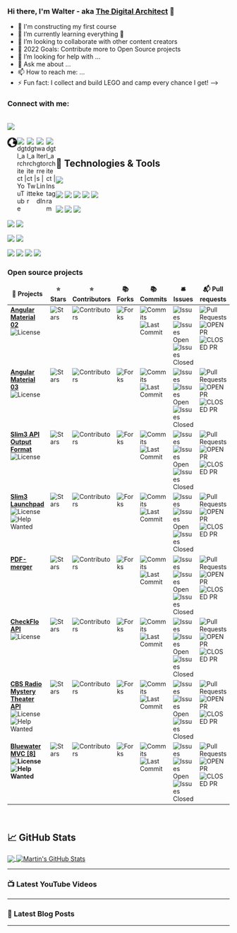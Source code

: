 ### Hi there, I'm Walter - aka [The Digital Architect][website] 👋

- 🔭 I'm constructing my first course
- 🌱 I’m currently learning everything 🤣
- 👯 I’m looking to collaborate with other content creators
- 🥅 2022 Goals: Contribute more to Open Source projects
- 🤔 I’m looking for help with ...
- 💬 Ask me about ...
- 📫 How to reach me: ...
- ⚡ Fun fact: I collect and build LEGO and camp every chance I get!
-->


### Connect with me:

<br/>

<img src="https://img.shields.io/github/followers/phpwalter" />

<br/>

[<img align="left" alt="torres.ws" width="22px" src="https://raw.githubusercontent.com/iconic/open-iconic/master/svg/globe.svg" />][website]
[<img align="left" alt="dgtl_architect | YouTube" width="22px" src="https://cdn.jsdelivr.net/npm/simple-icons@v3/icons/youtube.svg" />][youtube]
[<img align="left" alt="dgtl_architect | Twitter" width="22px" src="https://cdn.jsdelivr.net/npm/simple-icons@v3/icons/twitter.svg" />][twitter]
[<img align="left" alt="waltergtorres | LinkedIn" width="22px" src="https://cdn.jsdelivr.net/npm/simple-icons@v3/icons/linkedin.svg" />][linkedin]
[<img align="left" alt="dgtl_architect | Instagram" width="22px" src="https://cdn.jsdelivr.net/npm/simple-icons@v3/icons/instagram.svg" />][instagram]

<br />

## 🔧 Technologies & Tools

![](https://img.shields.io/badge/-PHPStorm-informational?style=for-the-badge&logo=phpstorm&logoColor=white&color=red)

![](https://img.shields.io/badge/-PHP-informational?style=for-the-badge&logo=php&logoColor=black&color=success)
![](https://img.shields.io/badge/-Perl-informational?style=for-the-badge&logo=perl&logoColor=black&color=success)
![](https://img.shields.io/badge/-javascript-informational?style=for-the-badge&logo=javascript&logoColor=black&color=success)
![](https://img.shields.io/badge/-html5-informational?style=for-the-badge&logo=html5&logoColor=black&color=success)
![](https://img.shields.io/badge/-css3-informational?style=for-the-badge&logo=css3&logoColor=black&color=success)

![](https://img.shields.io/badge/-mysql-informational?style=for-the-badge&logo=mysql&logoColor=white&color=blue)
![](https://img.shields.io/badge/-mongodb-informational?style=for-the-badge&logo=mongodb&logoColor=white&color=blue)
![](https://img.shields.io/badge/-oracle-informational?style=for-the-badge&logo=oracle&logoColor=white&color=blue)

![](https://img.shields.io/badge/-apache-informational?style=for-the-badge&logo=apache&logoColor=white&color=blueviolet)
![](https://img.shields.io/badge/-nginx-informational?style=for-the-badge&logo=nginx&logoColor=white&color=blueviolet)

![](https://img.shields.io/badge/-aws-informational?style=for-the-badge&logo=amazonaws&logoColor=black&color=9cf)
![](https://img.shields.io/badge/-google-informational?style=for-the-badge&logo=googlecloud&logoColor=black&color=9cf)

![](https://img.shields.io/badge/-photoshop-informational?style=for-the-badge&logo=adobeillustrator&logoColor=white&color=2bbc8a)
![](https://img.shields.io/badge/-illustrator-informational?style=for-the-badge&logo=adobephotoshop&logoColor=white&color=2bbc8a)
![](https://img.shields.io/badge/-indesign-informational?style=for-the-badge&logo=adobeindesign&logoColor=white&color=2bbc8a)
![](https://img.shields.io/badge/-rush-informational?style=for-the-badge&logo=adoberush&logoColor=white&color=2bbc8a)


### Open source projects
<table>
  <thead align="center">
    <tr border: none;>
      <td><b>🎁 Projects</b></td>
      <td><b>⭐ Stars</b></td>
      <td><b>⭐ Contributors</b></td>
      <td><b>📚 Forks</b></td>
      <td><b>📚 Commits</b></td>
      <td><b>🛎 Issues</b></td>
      <td><b>📬 Pull requests</b></td>
    </tr>
  </thead>
  <tbody>
    <tr>
      <td valign="top">
      <a                                             href="https://github.com/phpwalter/angular-material-02"><b>Angular Material 02</b></a>
          <br/>
          <img alt="License"                    src="https://img.shields.io/github/license/phpwalter/angular-material-02">
      </td>
      <td valign="top"><img alt="Stars"         src="https://img.shields.io/github/stars/phpwalter/angular-material-02"/></td>
      <td valign="top"><img alt="Contributors"  src="https://img.shields.io/github/contributors/phpwalter/angular-material-02"/></td>
      <td valign="top"><img alt="Forks"         src="https://img.shields.io/github/forks/phpwalter/angular-material-02"/></td>
      <td valign="top">
        <img alt="Commits"                      src="https://img.shields.io/github/commit-activity/y/phpwalter/angular-material-02"/>
        <br/>
        <img alt="Last Commit"                  src="https://img.shields.io/github/last-commit/phpwalter/angular-material-02"/>
      </td>
      <td valign="top">
        <img alt="Issues"                       src="https://img.shields.io/github/issues/phpwalter/angular-material-02?color=blue"/>
        <br/>
        <img alt="Issues Open"                  src="https://img.shields.io/github/issues-raw/phpwalter/angular-material-02?color=red"/>
        <br/>
        <img alt="Issues Closed"                src="https://img.shields.io/github/issues-closed-raw/phpwalter/angular-material-02?color=yellow"/>
      </td>
      <td valign="top">
        <img alt="Pull Requests"                src="https://img.shields.io/github/issues-pr/phpwalter/angular-material-02?color=blue"/>
        <br/>
        <img alt="OPEN PR"                      src="https://img.shields.io/github/issues-pr-raw/phpwalter/angular-material-02?color=red"/>
        <br/>
        <img alt="CLOSED PR"                    src="https://img.shields.io/github/issues-pr-closed-raw/phpwalter/angular-material-02?color=yellow"/>
      </td>
    </tr>
	  <tr>
      <td valign="top">
        <a                            href="https://github.com/phpwalter/angular-material-03"><b>Angular Material 03</b></a>
          <br/>
          <img alt="License"                    src="https://img.shields.io/github/license/phpwalter/angular-material-03">
      </td>
      <td valign="top"><img alt="Stars"         src="https://img.shields.io/github/stars/phpwalter/angular-material-03"/></td>
      <td valign="top"><img alt="Contributors"  src="https://img.shields.io/github/contributors/phpwalter/angular-material-03"/></td>
      <td valign="top"><img alt="Forks"         src="https://img.shields.io/github/forks/phpwalter/angular-material-03"/></td>
      <td valign="top">
        <img alt="Commits"                      src="https://img.shields.io/github/commit-activity/y/phpwalter/angular-material-03"/>
        <br/>
        <img alt="Last Commit"                  src="https://img.shields.io/github/last-commit/phpwalter/angular-material-03"/>
      </td>
      <td valign="top">
        <img alt="Issues"                       src="https://img.shields.io/github/issues/phpwalter/angular-material-03?color=blue"/>
        <br/>
        <img alt="Issues Open"                  src="https://img.shields.io/github/issues-raw/phpwalter/angular-material-03?color=red"/>
        <br/>
        <img alt="Issues Closed"                src="https://img.shields.io/github/issues-closed-raw/phpwalter/angular-material-03?color=yellow"/>
      </td>
      <td valign="top">
        <img alt="Pull Requests"                src="https://img.shields.io/github/issues-pr/phpwalter/angular-material-03?color=blue"/>
        <br/>
        <img alt="OPEN PR"                      src="https://img.shields.io/github/issues-pr-raw/phpwalter/angular-material-03?color=red"/>
        <br/>
        <img alt="CLOSED PR"                    src="https://img.shields.io/github/issues-pr-closed-raw/phpwalter/angular-material-03?color=yellow"/>
      </td>
    </tr>
    <tr>
      <td valign="top">
         <a                                          href="https://github.com/phpwalter/slim3-api-output-format"><b>Slim3 API Output Format</b></a>
          <br/>
          <img alt="License"                    src="https://img.shields.io/github/license/phpwalter/angular-material-02">
      </td>
      <td valign="top"><img alt="Stars"         src="https://img.shields.io/github/stars/phpwalter/slim3-api-output-format"/></td>
      <td valign="top"><img alt="Contributors"  src="https://img.shields.io/github/contributors/phpwalter/slim3-api-output-format"/></td>
      <td valign="top"><img alt="Forks"         src="https://img.shields.io/github/forks/phpwalter/slim3-api-output-format"/></td>
      <td valign="top">
        <img alt="Commits"                      src="https://img.shields.io/github/commit-activity/y/phpwalter/slim3-api-output-format"/>
        <br/>
        <img alt="Last Commit"                  src="https://img.shields.io/github/last-commit/phpwalter/slim3-api-output-format"/>
      </td>
      <td valign="top">
        <img alt="Issues"                       src="https://img.shields.io/github/issues/phpwalter/slim3-api-output-format?color=blue"/>
        <br/>
        <img alt="Issues Open"                  src="https://img.shields.io/github/issues-raw/phpwalter/slim3-api-output-format?color=red"/>
        <br/>
        <img alt="Issues Closed"                src="https://img.shields.io/github/issues-closed-raw/phpwalter/slim3-api-output-format?color=yellow"/>
      <td valign="top">
        <img alt="Pull Requests"                src="https://img.shields.io/github/issues-pr/phpwalter/slim3-api-output-format?color=blue"/>
        <br/>
        <img alt="OPEN PR"                      src="https://img.shields.io/github/issues-pr-raw/phpwalter/slim3-api-output-format?color=red"/>
        <br/>
        <img alt="CLOSED PR"                    src="https://img.shields.io/github/issues-pr-closed-raw/phpwalter/slim3-api-output-format?color=yellow"/>
      </td>
    </tr>
    <tr>
      <td valign="top">
        <a                                           href="https://github.com/phpwalter/slim.launchpad"><b>Slim3 Launchpad</b></a>
          <br/>
          <img alt="License"                    src="https://img.shields.io/github/license/phpwalter/slim.launchpad">
          <br/>
          <img alt="Help Wanted"                src="https://img.shields.io/badge/%20-help--wanted-%23159818">
      </td>
      <td valign="top"><img alt="Stars"         src="https://img.shields.io/github/stars/phpwalter/slim.launchpad"/></td>
      <td valign="top"><img alt="Contributors"  src="https://img.shields.io/github/contributors/phpwalter/slim.launchpad"/></td>
      <td valign="top"><img alt="Forks"         src="https://img.shields.io/github/forks/phpwalter/slim.launchpad"/></td>
      <td valign="top">
        <img alt="Commits"                      src="https://img.shields.io/github/commit-activity/y/phpwalter/slim.launchpad"/>
        <br/>
        <img alt="Last Commit"                  src="https://img.shields.io/github/last-commit/phpwalter/slim.launchpad"/>
      </td>
      <td valign="top">
        <img alt="Issues"                       src="https://img.shields.io/github/issues/phpwalter/slim.launchpad?color=blue"/>
        <br/>
        <img alt="Issues Open"                  src="https://img.shields.io/github/issues-raw/phpwalter/slim.launchpad?color=red"/>
        <br/>
        <img alt="Issues Closed"                src="https://img.shields.io/github/issues-closed-raw/phpwalter/slim.launchpad?color=yellow"/>
      </td>
      <td valign="top">
        <img alt="Pull Requests"                src="https://img.shields.io/github/issues-pr/phpwalter/slim.launchpad?color=blue"/>
        <br/>
        <img alt="OPEN PR"                      src="https://img.shields.io/github/issues-pr-raw/phpwalter/slim.launchpad?color=red"/>
        <br/>
        <img alt="CLOSED PR"                    src="https://img.shields.io/github/issues-pr-closed-raw/phpwalter/slim.launchpad?color=yellow"/>
      </td>
    </tr>
    <tr>
      <td valign="top"><a                            href="https://github.com/phpwalter/pdf-merger"><b>PDF-merger</b></a></td>
      <td valign="top"><img alt="Stars"         src="https://img.shields.io/github/stars/phpwalter/pdf-merger"/></td>
      <td valign="top"><img alt="Contributors"  src="https://img.shields.io/github/contributors/phpwalter/pdf-merger"/></td>
      <td valign="top"><img alt="Forks"         src="https://img.shields.io/github/forks/phpwalter/pdf-merger"/></td>
      <td valign="top">
        <img alt="Commits"                      src="https://img.shields.io/github/commit-activity/y/phpwalter/pdf-merger"/>
        <br/>
        <img alt="Last Commit"                  src="https://img.shields.io/github/last-commit/phpwalter/pdf-merger"/>
      </td>
      <td valign="top">
        <img alt="Issues"                       src="https://img.shields.io/github/issues/phpwalter/pdf-merger?color=blue"/>
        <br/>
        <img alt="Issues Open"                  src="https://img.shields.io/github/issues-raw/phpwalter/pdf-merger?color=red"/>
        <br/>
        <img alt="Issues Closed"                src="https://img.shields.io/github/issues-closed-raw/phpwalter/pdf-merger?color=yellow"/>
      </td>
      <td valign="top">
        <img alt="Pull Requests"                src="https://img.shields.io/github/issues-pr/phpwalter/pdf-merger?color=blue"/>
        <br/>
        <img alt="OPEN PR"                      src="https://img.shields.io/github/issues-pr-raw/phpwalter/pdf-merger?color=red"/>
        <br/>
        <img alt="CLOSED PR"                    src="https://img.shields.io/github/issues-pr-closed-raw/phpwalter/pdf-merger?color=yellow"/>
      </td>
    </tr>
    <tr>
      <td valign="top">
         <a                                          href="https://github.com/phpwalter/ckflo.api"><b>CheckFlo API</b></a>
          <br/>
          <img alt="License"                    src="https://img.shields.io/github/license/phpwalter/ckflo.api">
      </td>
      <td valign="top"><img alt="Stars"         src="https://img.shields.io/github/stars/phpwalter/ckflo.api"/></td>
      <td valign="top"><img alt="Contributors"  src="https://img.shields.io/github/contributors/phpwalter/ckflo.api"/></td>
      <td valign="top"><img alt="Forks"         src="https://img.shields.io/github/forks/phpwalter/ckflo.api"/></td>
      <td valign="top">
        <img alt="Commits"                     src="https://img.shields.io/github/commit-activity/y/phpwalter/ckflo.api"/>
        <br/>
        <img alt="Last Commit"                 src="https://img.shields.io/github/last-commit/phpwalter/ckflo.api"/>
      </td>
      <td valign="top">
        <img alt="Issues"                       src="https://img.shields.io/github/issues/phpwalter/ckflo.api?color=blue"/>
        <br/>
        <img alt="Issues Open"                  src="https://img.shields.io/github/issues-raw/phpwalter/pdf-merger?color=red"/>
        <br/>
        <img alt="Issues Closed"                src="https://img.shields.io/github/issues-closed-raw/phpwalter/ckflo.api?color=yellow"/>
      <td valign="top">
        <img alt="Pull Requests"                src="https://img.shields.io/github/issues-pr/phpwalter/ckflo.api?color=blue"/>
        <br/>
        <img alt="OPEN PR"                      src="https://img.shields.io/github/issues-pr-raw/phpwalter/ckflo.api?color=red"/>
        <br/>
        <img alt="CLOSED PR"                    src="https://img.shields.io/github/issues-pr-closed-raw/phpwalter/ckflo.api?color=yellow"/>
      </td>
    </tr>
    <tr>
      <td valign="top">
          <a                                         href="https://github.com/phpwalter/cbsrmt"><b>CBS Radio Mystery Theater API</b></a>
          <br/>
          <img alt="License"                    src="https://img.shields.io/github/license/phpwalter/cbsrmt">
          <br/>
          <img alt="Help Wanted"                src="https://img.shields.io/badge/%20-help--wanted-%23159818">
      </td>
      <td valign="top"><img alt="Stars"         src="https://img.shields.io/github/stars/phpwalter/cbsrmt"/></td>
      <td valign="top"><img alt="Contributors"  src="https://img.shields.io/github/contributors/phpwalter/cbsrmt"/></td>
      <td valign="top"><img alt="Forks"         src="https://img.shields.io/github/forks/phpwalter/cbsrmt"/></td>
      <td valign="top">
        <img alt="Commits"                      src="https://img.shields.io/github/commit-activity/y/phpwalter/cbsrmt"/>
        <br/>
        <img alt="Last Commit"                  src="https://img.shields.io/github/last-commit/phpwalter/cbsrmt"/>
      </td>
      <td valign="top">
        <img alt="Issues"                       src="https://img.shields.io/github/issues/phpwalter/cbsrmt?color=blue"/>
        <br/>
        <img alt="Issues Open"                  src="https://img.shields.io/github/issues-raw/phpwalter/cbsrmt?color=red"/>
        <br/>
        <img alt="Issues Closed"                src="https://img.shields.io/github/issues-closed-raw/phpwalter/cbsrmt?color=yellow"/>
      <td valign="top">
        <img alt="Pull Requests"                src="https://img.shields.io/github/issues-pr/phpwalter/cbsrmt?color=blue"/>
        <br/>
        <img alt="OPEN PR"                      src="https://img.shields.io/github/issues-pr-raw/phpwalter/cbsrmt?color=red"/>
        <br/>
        <img alt="CLOSED PR"                    src="https://img.shields.io/github/issues-pr-closed-raw/phpwalter/cbsrmt?color=yellow"/>
      </td>
    </tr>
    <tr>
      <td valign="top">
          <a                                         href="https://github.com/BluewaterMVC/Bluewater.8"><b>Bluewater MVC [8]</a>
          <br/>
          <img alt="License"                    src="https://img.shields.io/github/license/BluewaterMVC/Bluewater.8">
          <br/>
          <img alt="Help Wanted"                src="https://img.shields.io/badge/%20-help--wanted-%23159818">
      </td>
      <td valign="top"><img alt="Stars"         src="https://img.shields.io/github/stars/BluewaterMVC/Bluewater.8"/></td>
      <td valign="top"><img alt="Contributors"  src="https://img.shields.io/github/contributors/BluewaterMVC/Bluewater.8"/></td>
      <td valign="top"><img alt="Forks"         src="https://img.shields.io/github/forks/BluewaterMVC/Bluewater.8"/></td>
      <td valign="top">
         <img alt="Commits"                     src="https://img.shields.io/github/commit-activity/y/BluewaterMVC/Bluewater.8"/>
         <br/>
         <img alt="Last Commit"                 src="https://img.shields.io/github/last-commit/BluewaterMVC/Bluewater.8"/>
      </td>
      <td valign="top">
        <img alt="Issues"                       src="https://img.shields.io/github/issues/BluewaterMVC/Bluewater.8?color=blue"/>
        <br/>
        <img alt="Issues Open"                  src="https://img.shields.io/github/issues-raw/BluewaterMVC/Bluewater.8?color=red"/>
        <br/>
        <img alt="Issues Closed"                src="https://img.shields.io/github/issues-closed-raw/BluewaterMVC/Bluewater.8?color=yellow"/>
      <td valign="top">
        <img alt="Pull Requests"                src="https://img.shields.io/github/issues-pr/BluewaterMVC/Bluewater.8?color=blue"/>
        <br/>
        <img alt="OPEN PR"                      src="https://img.shields.io/github/issues-pr-raw/BluewaterMVC/Bluewater.8?color=red"/>
        <br/>
        <img alt="CLOSED PR"                    src="https://img.shields.io/github/issues-pr-closed-raw/BluewaterMVC/Bluewater.8?color=yellow"/>
      </tr>
  </tbody>
</table>


<br />

<!-- Actual text -->


## &#x1f4c8; GitHub Stats

<a href="https://github.com/phpwalter/phpwalter">
  <img align="center" src="https://github-readme-stats.vercel.app/api/top-langs/?username=phpwalter&hide=java,tex&title_color=ffffff&text_color=c9cacc&icon_color=2bbc8a&bg_color=1d1f21&langs_count=3" />
</a>
<a href="https://github.com/phpwalter/phpwalter">
  <img align="center" src="https://github-readme-stats.vercel.app/api?username=phpwalter&show_icons=true&line_height=27&count_private=true&title_color=ffffff&text_color=c9cacc&icon_color=2bbc8a&bg_color=1d1f21" alt="Martin's GitHub Stats" />
</a>

<!-- links to social media icons -->

<!-- icons with padding -->

[1.1]: http://i.imgur.com/tXSoThF.png (twitter icon with padding)
[2.1]: http://i.imgur.com/0o48UoR.png (github icon with padding)

<br />

---

### 📺 Latest YouTube Videos

<!-- YOUTUBE:START -->
<!-- YOUTUBE:END -->
<!--
➡️ [more videos...](https://youtube.com)
-->
---

### 📕 Latest Blog Posts

<!-- BLOG-POST-LIST:START -->

<!-- BLOG-POST-LIST:END -->
<!--
➡️ [more blog posts...](https://codestackr.com)
-->
---


[website]: http://torres.ws
[course]: http://torres.ws/courses
[twitter]: https://twitter.com/dgtl_architect
[youtube]: https://youtube.com/dgtl_architect
[instagram]: https://instagram.com/dgtl_architect
[linkedin]: https://linkedin.com/in/waltergtorres
[jsplaylist]: https://www.youtube.com/playlist?list=PLkwxH9e_vrALRJKu7wfXby3MKeflhTu6B
[cssplaylist]: https://www.youtube.com/playlist?list=PLkwxH9e_vrALSdvZuEh6gqQdmDoDIoqz4
[reactplaylist]: https://www.youtube.com/playlist?list=PLkwxH9e_vrAK4TdffpxKY3QGyHCpxFcQ0
